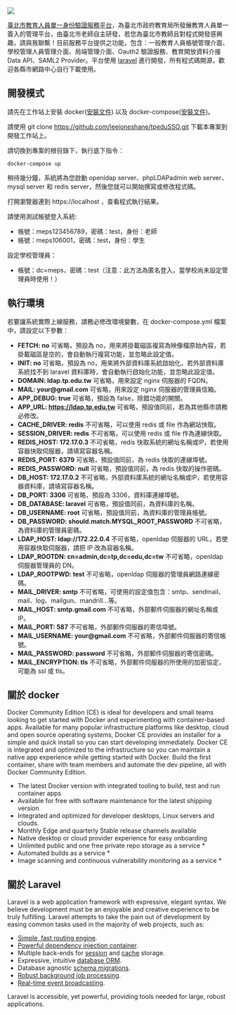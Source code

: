 <img src="https://raw.githubusercontent.com/leejoneshane/tpeduSSO/master/icon/tpedusso_240.png">

[臺北市教育人員單一身份驗證服務平台](https://ldap.tp.edu.tw)，為臺北市政府教育局所發展教育人員單一簽入的管理平台，由臺北市老師自主研發，若您為臺北市教師且對程式開發感興趣，請與我聯繫！目前服務平台提供之功能，包含：一般教育人員帳號管理介面、學校管理人員管理介面、局端管理介面、Oauth2 驗證服務、教育開放資料介接 Data API、SAML2 Provider。平台使用 [laravel](https://github.com/laravel/laravel) 進行開發，所有程式碼開源，歡迎各縣市網路中心自行下載使用。

## 開發模式

請先在工作站上安裝 docker([安裝文件](https://docs.docker.com/install/)) 以及 docker-compose([安裝文件](https://docs.docker.com/compose/install/))。

請使用 git clone https://github.com/leejoneshane/tpeduSSO.git 下載本專案到開發工作站上。

請切換到專案的根目錄下，執行底下指令：
```
docker-compose up
```
稍待幾分鐘，系統將為您啟動 openldap server、phpLDAPadmin web server、mysql server 和 redis server，然後您就可以開始撰寫或修改程式碼。

打開瀏覽器連到 https://localhost ，查看程式執行結果。

請使用測試帳號登入系統:
- 帳號：meps123456789，密碼：test，身份：老師
- 帳號：meps106001，密碼：test，身份：學生

設定學校管理員：
- 帳號：dc=meps，密碼：test（注意：此方法為匿名登入，當學校尚未設定管理員時使用！）

## 執行環境

若要讓系統實際上線服務，請務必修改環境變數，在 docker-compose.yml 檔案中，請設定以下參數：

* __FETCH: no__ 可省略，預設為 no，用來將掛載磁區複寫為映像檔原始內容，若掛載磁區是空的，會自動執行複寫功能，並忽略此設定值。
* __INIT: no__ 可省略，預設為 no，用來將外部資料庫系統啟始化，若外部資料庫系統找不到 laravel 資料庫時，會自動執行啟始化功能，並忽略此設定值。
* __DOMAIN: ldap.tp.edu.tw__ 可省略，用來設定 nginx 伺服器的 FQDN。
* __MAIL: your@gmail.com__ 可省略，用來設定 nginx 伺服器的管理員信箱。
* __APP_DEBUG: true__ 可省略，預設為 false，除錯功能的開關。
* __APP_URL: https://ldap.tp.edu.tw__ 可省略，預設值同前，若為其他縣市請務必修改。
* __CACHE_DRIVER: redis__ 不可省略，可以使用 redis 或 file 作為網站快取。
* __SESSION_DRIVER: redis__ 不可省略，可以使用 redis 或 file 作為連線快取。
* __REDIS_HOST: 172.17.0.3__ 不可省略，redis 快取系統的網址名稱或IP，若使用容器快取伺服器，請填寫容器名稱。
* __REDIS_PORT: 6379__ 可省略，預設值同前，為 redis 快取的連線埠號。
* __REDIS_PASSWORD: null__ 可省略，預設值同前，為 redis 快取的操作密碼。
* __DB_HOST: 172.17.0.2__ 不可省略，外部資料庫系統的網址名稱或IP，若使用容器資料庫，請填寫容器名稱。
* __DB_PORT: 3306__ 可省略，預設為 3306，資料庫連線埠號。
* __DB_DATABASE: laravel__ 可省略，預設值同前，為資料庫的名稱。
* __DB_USERNAME: root__ 可省略，預設值同前，為資料庫的管理員帳號。
* __DB_PASSWORD: should.match.MYSQL_ROOT_PASSWORD__ 不可省略，為資料庫的管理員密碼。
* __LDAP_HOST: ldap://172.22.0.4__ 不可省略，openldap 伺服器的 URL，若使用容器快取伺服器，請把 IP 改為容器名稱。
* __LDAP_ROOTDN: cn=admin,dc=tp,dc=edu,dc=tw__ 不可省略，openldap 伺服器管理員的 DN。
* __LDAP_ROOTPWD: test__ 不可省略，openldap 伺服器的管理員網路連線密碼。
* __MAIL_DRIVER: smtp__ 不可省略，可使用的設定值包含：smtp、sendmail、mail、log、mailgun、mandrill...等。
* __MAIL_HOST: smtp.gmail.com__ 不可省略，外部郵件伺服器的網址名稱或IP。
* __MAIL_PORT: 587__ 不可省略，外部郵件伺服器的寄信埠號。
* __MAIL_USERNAME: your@gmail.com__ 不可省略，外部郵件伺服器的寄信帳號。
* __MAIL_PASSWORD: password__ 不可省略，外部郵件伺服器的寄信密碼。
* __MAIL_ENCRYPTION: tls__ 不可省略，外部郵件伺服器的所使用的加密協定，可能為 ssl 或 tls。

## 關於 docker

Docker Community Edition (CE) is ideal for developers and small teams looking to get started with Docker and experimenting with container-based apps. Available for many popular infrastructure platforms like desktop, cloud and open source operating systems, Docker CE provides an installer for a simple and quick install so you can start developing immediately. Docker CE is integrated and optimized to the infrastructure so you can maintain a native app experience while getting started with Docker. Build the first container, share with team members and automate the dev pipeline, all with Docker Community Edition.

- The latest Docker version with integrated tooling to build, test and run container apps
- Available for free with software maintenance for the latest shipping version
- Integrated and optimized for developer desktops, Linux servers and clouds.
- Monthly Edge and quarterly Stable release channels available
- Native desktop or cloud provider experience for easy onboarding
- Unlimited public and one free private repo storage as a service *
- Automated builds as a service *
- Image scanning and continuous vulnerability monitoring as a service *

## 關於 Laravel

Laravel is a web application framework with expressive, elegant syntax. We believe development must be an enjoyable and creative experience to be truly fulfilling. Laravel attempts to take the pain out of development by easing common tasks used in the majority of web projects, such as:

- [Simple, fast routing engine](https://laravel.com/docs/routing).
- [Powerful dependency injection container](https://laravel.com/docs/container).
- Multiple back-ends for [session](https://laravel.com/docs/session) and [cache](https://laravel.com/docs/cache) storage.
- Expressive, intuitive [database ORM](https://laravel.com/docs/eloquent).
- Database agnostic [schema migrations](https://laravel.com/docs/migrations).
- [Robust background job processing](https://laravel.com/docs/queues).
- [Real-time event broadcasting](https://laravel.com/docs/broadcasting).

Laravel is accessible, yet powerful, providing tools needed for large, robust applications.
